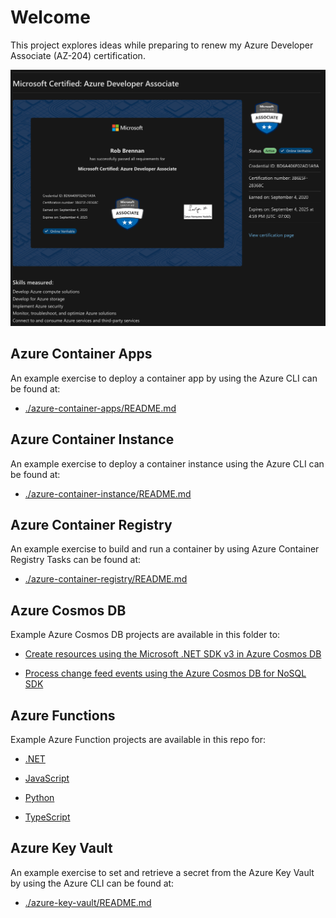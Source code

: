 # Welcome

This project explores ideas while preparing to renew my Azure Developer Associate (AZ-204) certification.

![✅ Success! AZ-204 is renewed up until September 4th, 2025](./certification/AZ-204-Azure-Developer-Associate/20240825-renewed-until-2025.png)

## Azure Container Apps

An example exercise to deploy a container app by using the Azure CLI can be found at:

- [./azure-container-apps/README.md](./azure-container-apps/README.md)

## Azure Container Instance

An example exercise to deploy a container instance using the Azure CLI can be found at:

- [./azure-container-instance/README.md](./azure-container-instance/README.md)

## Azure Container Registry

An example exercise to build and run a container by using Azure Container Registry Tasks can be found at:

- [./azure-container-registry/README.md](./azure-container-registry/README.md)

## Azure Cosmos DB

Example Azure Cosmos DB projects are available in this folder to:

- [Create resources using the Microsoft .NET SDK v3 in Azure Cosmos DB](./azure-cosmos-db/az204-connect-to-cosmos-and-create-a-collection/README.md)

- [Process change feed events using the Azure Cosmos DB for NoSQL SDK](./azure-cosmos-db/az204-process-change-feed-events/README.md)

## Azure Functions

Example Azure Function projects are available in this repo for:

- [.NET](./azure-functions/dotnet/README.md)

- [JavaScript](./azure-functions/javascript/README.md)

- [Python](./azure-functions/python/README.md)

- [TypeScript](./azure-functions/typescript/README.md)

## Azure Key Vault

An example exercise to set and retrieve a secret from the Azure Key Vault by using the Azure CLI can be found at:

- [./azure-key-vault/README.md](./azure-key-vault/README.md)

